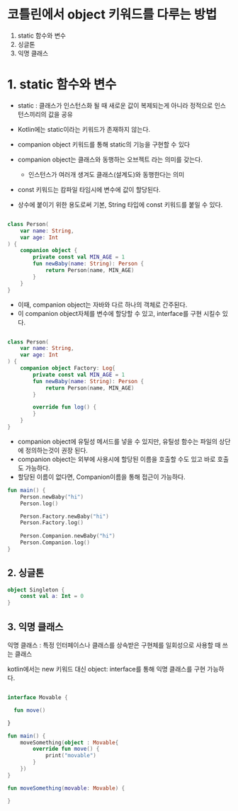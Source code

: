 # 코틀린에서 object 키워드를 다루는 방법

1. static 함수와 변수
2. 싱글톤
3. 익명 클래스


# 1. static 함수와 변수

- static : 클래스가 인스턴스화 될 때 새로운 값이 복제되는게 아니라 정적으로 인스턴스끼리의 값을 공유
- Kotlin에는 static이라는 키워드가 존재하지 않는다.
- companion object 키워드를 통해 static의 기능을 구현할 수 있다
- companion object는 클래스와 동행하는 오브젝트 라는 의미를 갖는다.
  - 인스턴스가 여러개 생겨도 클래스(설계도)와 동행한다는 의미

- const 키워드는 캄파일 타임시에 변수에 값이 할당된다.
- 상수에 붙이기 위한 용도로써 기본, String 타입에 const 키워드를 붙일 수 있다.
```kotlin

class Person(
    var name: String,
    var age: Int
) {
    companion object {
        private const val MIN_AGE = 1
        fun newBaby(name: String): Person {
            return Person(name, MIN_AGE)
        }
    }
}
```

- 이때, companion object는 자바와 다르 하나의 객체로 간주된다.
- 이 companion object자체를 변수에 할당할 수 있고, interface를 구현 시킬수 있다.


```kotlin

class Person(
    var name: String,
    var age: Int
) {
    companion object Factory: Log{
        private const val MIN_AGE = 1
        fun newBaby(name: String): Person {
            return Person(name, MIN_AGE)
        }

        override fun log() {
        }
    }
}
```
- companion object에 유틸성 메서드를 넣을 수 있지만, 유틸성 함수는 파일의 상단에 정의하는것이 권장 된다.
- companion object는 외부에 사용시에 할당된 이름을 호출할 수도 있고 바로 호출도 가능하다.
- 할당된 이름이 없다면, Companion이름을 통해 접근이 가능하다.

```kotlin
fun main() {
    Person.newBaby("hi")
    Person.log()

    Person.Factory.newBaby("hi")
    Person.Factory.log()
    
    Person.Companion.newBaby("hi")
    Person.Companion.log()
}
```

## 2. 싱글톤
```kotlin
object Singleton {
    const val a: Int = 0
}
```

## 3. 익명 클래스

익명 클래스 : 특정 인터페이스나 클래스를 상속받은 구현체를 일회성으로 사용할 때 쓰는 클래스

kotlin에서는 new 키워드 대신 object: interface를 통해 익명 클래스를 구현 가능하다.
```kotlin

interface Movable {

  fun move()

}

fun main() {
    moveSomething(object : Movable{
        override fun move() {
            print("movable")
        }
    })
}

fun moveSomething(movable: Movable) {

}

```


